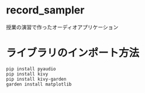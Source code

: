 # record_sampler
授業の演習で作ったオーディオアプリケーション

# ライブラリのインポート方法
```
pip install pyaudio
pip install kivy
pip install kivy-garden
garden install matplotlib
```
